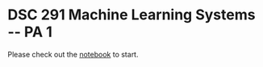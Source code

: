 # DSC 291 Machine Learning Systems -- PA 1

Please check out the [notebook](mlsys_hw1.ipynb) to start.
